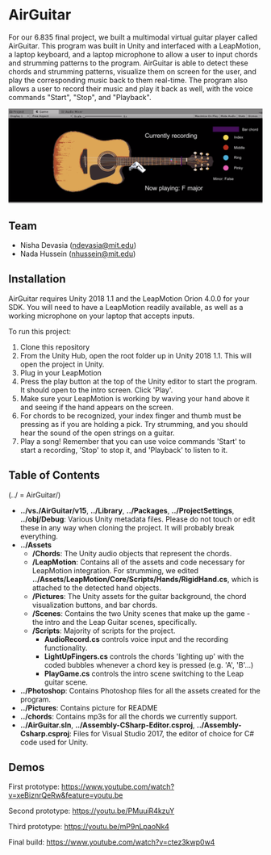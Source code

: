 # AirGuitar
For our 6.835 final project, we built a multimodal virtual guitar player called AirGuitar. This program was built in Unity and interfaced with a LeapMotion, a laptop keyboard, and a laptop microphone to allow a user to input chords and strumming patterns to the program. AirGuitar is able to detect these chords and strumming patterns, visualize them on screen for the user, and play the corresponding music back to them real-time. The program also allows a user to record their music and play it back as well, with the voice commands "Start", "Stop", and "Playback". 

![](Pictures/gamescreenplaying.png)

## Team
- Nisha Devasia (ndevasia@mit.edu)
- Nada Hussein (nhussein@mit.edu)

## Installation
AirGuitar requires Unity 2018 1.1 and the LeapMotion Orion 4.0.0 for your SDK. You will need to have a LeapMotion readily available, as well as a working microphone on your laptop that accepts inputs.

To run this project:
  1. Clone this repository
  2. From the Unity Hub, open the root folder up in Unity 2018 1.1. This will open the project in Unity.
  3. Plug in your LeapMotion
  4. Press the play button at the top of the Unity editor to start the program. It should open to the intro screen. Click 'Play'. 
  5. Make sure your LeapMotion is working by waving your hand above it and seeing if the hand appears on the screen. 
  6. For chords to be recognized, your index finger and thumb must be pressing as if you are holding a pick. Try strumming, and you should hear the sound of the open strings on a guitar.
  7. Play a song! Remember that you can use voice commands 'Start' to start a recording, 'Stop' to stop it, and 'Playback' to listen to it.
  
## Table of Contents
(../ = AirGuitar/)

- **../vs./AirGuitar/v15**, **../Library**, **../Packages**, **../ProjectSettings**, **../obj/Debug**: Various Unity metadata files. Please do not touch or edit these in any way when cloning the project. It will probably break everything.
- **../Assets**
  - **/Chords**: The Unity audio objects that represent the chords. 
  - **/LeapMotion**: Contains all of the assets and code necessary for LeapMotion integration. For strumming, we edited **../Assets/LeapMotion/Core/Scripts/Hands/RigidHand.cs**, which is attached to the detected hand objects.
  - **/Pictures**: The Unity assets for the guitar background, the chord visualization buttons, and bar chords.
  - **/Scenes**: Contains the two Unity scenes that make up the game - the intro and the Leap Guitar scenes, specifically.
  - **/Scripts**: Majority of scripts for the project. 
    - **AudioRecord.cs** controls voice input and the recording functionality.
    - **LightUpFingers.cs** controls the chords 'lighting up' with the coded bubbles whenever a chord key is pressed (e.g. 'A', 'B'...)
    - **PlayGame.cs** controls the intro scene switching to the Leap guitar scene.
- **../Photoshop**: Contains Photoshop files for all the assets created for the program.
- **../Pictures**: Contains picture for README
- **../chords**: Contains mp3s for all the chords we currently support. 
- **../AirGuitar.sln**, **../Assembly-CSharp-Editor.csproj**, **../Assembly-Csharp.csproj**: Files for Visual Studio 2017, the editor of choice for C# code used for Unity.

## Demos
First prototype: https://www.youtube.com/watch?v=xeBiznrQeRw&feature=youtu.be

Second prototype: https://youtu.be/PMuuiR4kzuY

Third prototype: https://youtu.be/mP9nLpaoNk4

Final build: https://www.youtube.com/watch?v=ctez3kwp0w4

